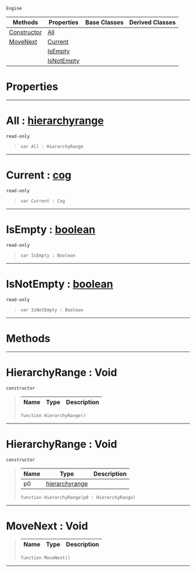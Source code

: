  `Engine`

|Methods|Properties|Base Classes|Derived Classes|
|---|---|---|---|
|[Constructor](hierarchyrange.md#hierarchyrange-void)|[All](hierarchyrange.md#all-zilch-engine-document)| | |
|[MoveNext](hierarchyrange.md#movenext-void)|[Current](hierarchyrange.md#current-zilch-engine-docu)| | |
| |[IsEmpty](hierarchyrange.md#isempty-zilch-engine-docu)| | |
| |[IsNotEmpty](hierarchyrange.md#isnotempty-zilch-engine-d)| | |


 #  Properties


---  
 #  All : [hierarchyrange](hierarchyrange.md)

 `read-only`

> 
> ```TS:Nada
> var All : HierarchyRange


---  
 #  Current : [cog](cog.md)

 `read-only`

> 
> ```TS:Nada
> var Current : Cog


---  
 #  IsEmpty : [boolean](../nada_base_types/boolean.md)

 `read-only`

> 
> ```TS:Nada
> var IsEmpty : Boolean


---  
 #  IsNotEmpty : [boolean](../nada_base_types/boolean.md)

 `read-only`

> 
> ```TS:Nada
> var IsNotEmpty : Boolean


---  
 #  Methods


---  
 #  HierarchyRange : Void

 `constructor`

> 
> |Name|Type|Description|
> |---|---|---|
> ```TS:Nada
> function HierarchyRange()
> ``` 


---  
 #  HierarchyRange : Void

 `constructor`

> 
> |Name|Type|Description|
> |---|---|---|
> |p0|[hierarchyrange](hierarchyrange.md)| |
> ```TS:Nada
> function HierarchyRange(p0 : HierarchyRange)
> ``` 


---  
 #  MoveNext : Void

> 
> |Name|Type|Description|
> |---|---|---|
> ```TS:Nada
> function MoveNext()
> ``` 


---  
 

 